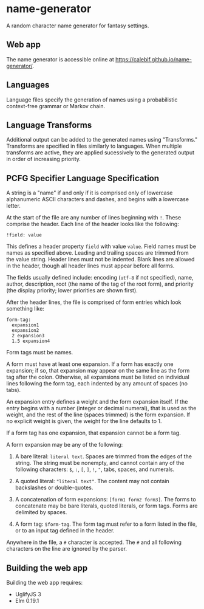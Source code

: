 # name-generator
A random character name generator for fantasy settings.

## Web app
The name generator is accessible online at <https://caleblf.github.io/name-generator/>.

## Languages
Language files specify the generation of names using a probabilistic
context-free grammar or Markov chain.

## Language Transforms
Additional output can be added to the generated names using "Transforms."
Transforms are specified in files similarly to languages. When multiple
transforms are active, they are applied sucessively to the generated output
in order of increasing priority.

## PCFG Specifier Language Specification

A string is a "name" if and only if it is comprised only of lowercase
alphanumeric ASCII characters and dashes, and begins with a lowercase
letter.


At the start of the file are any number of lines beginning with `!`.
These comprise the header. Each line of the header looks like
the following:

```
!field: value
```

This defines a header property `field` with value `value`.
Field names must be names as specified above. Leading and trailing
spaces are
trimmed from the value string. Header lines must not be indented. Blank
lines
are allowed in the header, though all header lines must appear before all
forms.

The fields usually defined include: encoding (`utf-8` if not specified),
name, author, description, root (the name of the tag of the root form),
and priority (the display priority; lower priorities are shown first).

After the header lines, the file is comprised of form entries which
look something like:

```
form-tag:
  expansion1
  expansion2
  2 expansion3
  1.5 expansion4
```

Form tags must be names.

A form must have at least one expansion. If a form has exactly one
expansion;
if so, that expansion may appear on the same line as the form tag after
the colon. Otherwise, all expansions must be listed on individual
lines following the form tag, each indented by any amount of spaces
(no tabs).

An expansion entry defines a weight and the form expansion itself. If the
entry begins with a number (integer or decimal numeral), that is used as
the weight, and the rest of the line (spaces trimmed) is the
form expansion. If no explicit weight is given, the weight for the line defaults to 1.

If a form tag has one expansion, that expansion cannot be a form tag.


A form expansion may be any of the following:

 1. A bare literal: `literal text`.
    Spaces are trimmed from the edges of the string. The string must be
    nonempty, and cannot contain any of the following characters:
    `$`, `:`, `[`, `]`, `!`, `"`, tabs, spaces, and numerals.

 2. A quoted literal: `"literal text"`.
    The content may not contain backslashes or double-quotes.

 3. A concatenation of form expansions: `[form1 form2 form3]`.
    The forms to concatenate may be bare literals, quoted literals,
    or form tags. Forms are delimited by spaces.

 4. A form tag: `$form-tag`.
    The form tag must refer to a form listed in the file, or to an input
    tag defined in the header.


Anywhere in the file, a `#` character is accepted. The `#` and
all following characters on the line are ignored by the parser.

## Building the web app
Building the web app requires:

* UglifyJS 3
* Elm 0.19.1
